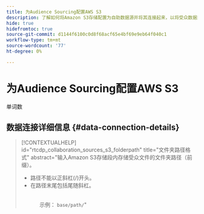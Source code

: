 ```yaml
---
title: 为Audience Sourcing配置AWS S3
description: 了解如何将Amazon S3存储配置为自助数据源并将其连接起来，以将受众数据摄取到Real-Time CDP Collaboration。
hide: true
hidefromtoc: true
source-git-commit: d1144f6100c0d8f68acf65e4bf69e9eb64f040c1
workflow-type: tm+mt
source-wordcount: '77'
ht-degree: 0%

---
```


# 为Audience Sourcing配置AWS S3

单词数

## 数据连接详细信息 {#data-connection-details}

>[!CONTEXTUALHELP]
>id="rtcdp_collaboration_sources_s3_folderpath"
>title="文件夹路径格式"
>abstract="输入Amazon S3存储段内存储受众文件的文件夹路径（前缀）。<br><ul><li>路径不能以正斜杠(/)开头。</li><li>在路径末尾包括尾随斜杠。</li><ul><br>示例： `base/path/`"
